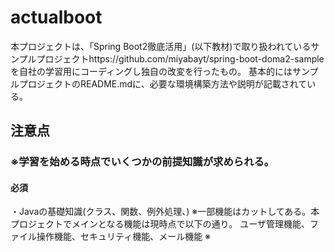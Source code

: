 # actualboot
本プロジェクトは、「Spring Boot2徹底活用」(以下教材)で取り扱われているサンプルプロジェクトhttps://github.com/miyabayt/spring-boot-doma2-sample を自社の学習用にコーディングし独自の改変を行ったもの。
基本的にはサンプルプロジェクトのREADME.mdに、必要な環境構築方法や説明が記載されている。 
## 注意点
### ※学習を始める時点でいくつかの前提知識が求められる。
#### 必須
・Javaの基礎知識(クラス、関数、例外処理、)
※一部機能はカットしてある。本プロジェクトでメインとなる機能は現時点で以下の通り。
ユーザ管理機能、ファイル操作機能、セキュリティ機能、メール機能 
※

